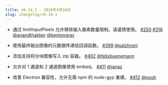 ```yaml
---
title: v0.14.1 - 2016年4月16日
slug: changelog/v0.14.1
---
```


* 通过 limitInputPixels 允许移除输入像素数量限制。请谨慎使用。
  [#250](https://github.com/lovell/sharp/issues/250)
  [#316](https://github.com/lovell/sharp/pull/316)
  [@anandthakker](https://github.com/anandthakker)
  [@kentongray](https://github.com/kentongray)

* 使用最终输出图像的元数据传递给回调函数。
  [#399](https://github.com/lovell/sharp/pull/399)
  [@salzhrani](https://github.com/salzhrani)

* 添加支持将分块图像写入 zip 容器。
  [#402](https://github.com/lovell/sharp/pull/402)
  [@felixbuenemann](https://github.com/felixbuenemann)

* 允许对 1 通道和 2 通道图像使用 embed。
  [#411](https://github.com/lovell/sharp/issues/411)
  [@janaz](https://github.com/janaz)

* 改善 Electron 兼容性，允许无需 npm 的 node-gyp 重建。
  [#412](https://github.com/lovell/sharp/issues/412)
  [@nouh](https://github.com/nouh)